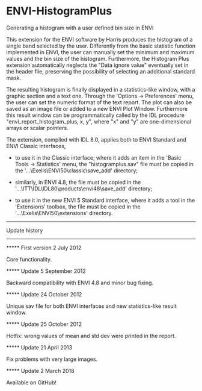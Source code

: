 # ENVI-HistogramPlus
Generating a histogram with a user defined bin size in ENVI

This extension for the ENVI software by Harris produces the histogram of a single band selected by the user. Differently from the basic statistic function implemented in ENVI, the user can manually set the minimum and maximum values and the bin size of the histogram. Furthermore, the Histogram Plus extension automatically neglects the "Data ignore value" eventually set in the header file, preserving the possibility of selecting an additional standard mask.

The resulting histogram is finally displayed in a statistics-like window, with a graphic section and a text one. Through the 'Options -> Preferences' menu, the user can set the numeric format of the text report. The plot can also be saved as an image file or added to a new ENVI Plot Window.
Furthermore this result window can be programmatically called by the IDL procedure "envi_report_histogram_plus, x, y", where "x" and "y" are one-dimensional arrays or scalar pointers.

The extension, compiled with IDL 8.0, applies both to ENVI Standard and ENVI Classic interfaces,

- to use it in the Classic interface, where it adds an item in the 'Basic Tools -> Statistics' menu, the "histogramplus.sav" file must be copied in the '...\Exelis\ENVI50\classic\save_add' directory;

- similarly, in ENVI 4.8, the file must be copied in the '...\ITT\IDL\IDL80\products\envi48\save_add' directory;

- to use it in the new ENVI 5 Standard interface, where it adds a tool in the 'Extensions' toolbox, the file must be copied in the '...\Exelis\ENVI50\extensions' directory.



*********************
   Update history
*********************

***** First version 2 July 2012

Core functionality.

***** Update 5 September 2012

Backward compatibility with ENVI 4.8 and minor bug fixing.

***** Update 24 October 2012

Unique sav file for both ENVI interfaces and new statistics-like result window.

***** Update 25 October 2012

Hotfix: wrong values of mean and std dev were printed in the report.

***** Update 21 April 2013

Fix problems with very large images.

***** Update 2 March 2018

Available on GitHub!
